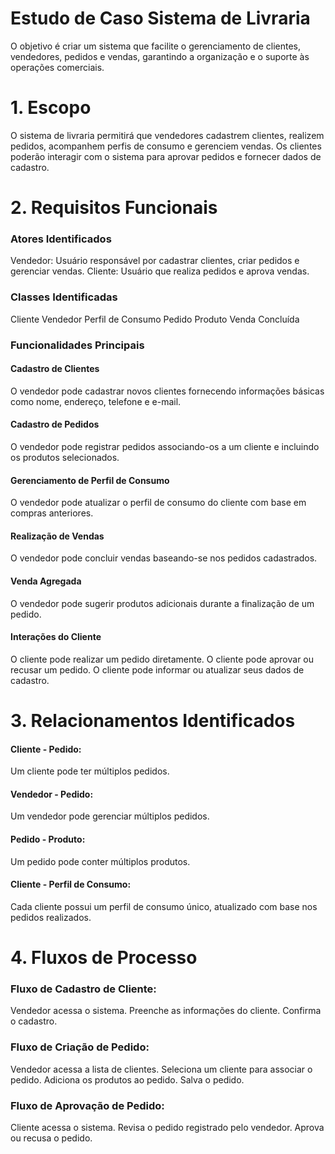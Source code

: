
# Estudo de Caso Sistema de Livraria

O objetivo é criar um sistema que facilite o gerenciamento de clientes, vendedores, pedidos e vendas, garantindo a organização e o suporte às operações comerciais.

# 1. Escopo
O sistema de livraria permitirá que vendedores cadastrem clientes, realizem pedidos, acompanhem perfis de consumo e gerenciem vendas. Os clientes poderão interagir com o sistema para aprovar pedidos e fornecer dados de cadastro.

# 2. Requisitos Funcionais
### Atores Identificados
Vendedor: Usuário responsável por cadastrar clientes, criar pedidos e gerenciar vendas.
Cliente: Usuário que realiza pedidos e aprova vendas.
### Classes Identificadas
Cliente
Vendedor
Perfil de Consumo
Pedido
Produto
Venda Concluída
### Funcionalidades Principais
#### Cadastro de Clientes
O vendedor pode cadastrar novos clientes fornecendo informações básicas como nome, endereço, telefone e e-mail.

#### Cadastro de Pedidos
O vendedor pode registrar pedidos associando-os a um cliente e incluindo os produtos selecionados.

 #### Gerenciamento de Perfil de Consumo
O vendedor pode atualizar o perfil de consumo do cliente com base em compras anteriores.

#### Realização de Vendas
O vendedor pode concluir vendas baseando-se nos pedidos cadastrados.

#### Venda Agregada
O vendedor pode sugerir produtos adicionais durante a finalização de um pedido.

#### Interações do Cliente
O cliente pode realizar um pedido diretamente.
O cliente pode aprovar ou recusar um pedido.
O cliente pode informar ou atualizar seus dados de cadastro.


# 3. Relacionamentos Identificados
#### Cliente - Pedido:
Um cliente pode ter múltiplos pedidos.
#### Vendedor - Pedido:
Um vendedor pode gerenciar múltiplos pedidos.
#### Pedido - Produto:
Um pedido pode conter múltiplos produtos.
#### Cliente - Perfil de Consumo:
Cada cliente possui um perfil de consumo único, atualizado com base nos pedidos realizados.

# 4. Fluxos de Processo
### Fluxo de Cadastro de Cliente:
Vendedor acessa o sistema.
Preenche as informações do cliente.
Confirma o cadastro.

### Fluxo de Criação de Pedido:
Vendedor acessa a lista de clientes.
Seleciona um cliente para associar o pedido.
Adiciona os produtos ao pedido.
Salva o pedido.

### Fluxo de Aprovação de Pedido:
Cliente acessa o sistema.
Revisa o pedido registrado pelo vendedor.
Aprova ou recusa o pedido.
